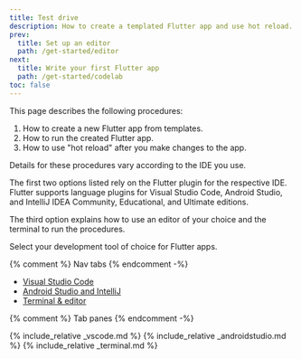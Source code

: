 ```yaml
---
title: Test drive
description: How to create a templated Flutter app and use hot reload.
prev:
  title: Set up an editor
  path: /get-started/editor
next:
  title: Write your first Flutter app
  path: /get-started/codelab
toc: false
---
```


This page describes the following procedures:

1. How to create a new Flutter app from templates.
1. How to run the created Flutter app.
1. How to use "hot reload" after you make changes to the app.

Details for these procedures vary according to the IDE you use.

The first two options listed rely on the Flutter plugin for
the respective IDE.
Flutter supports language plugins for Visual Studio Code,
Android Studio, and IntelliJ IDEA Community, Educational, and
Ultimate editions.

The third option explains how to use an editor of your choice and
the terminal to run the procedures.

Select your development tool of choice for Flutter apps.

{% comment %} Nav tabs {% endcomment -%}
<ul class="nav nav-tabs" id="editor-setup" role="tablist">
  <li class="nav-item">
    <a class="nav-link active" id="vscode-tab" href="#vscode" role="tab" aria-controls="vscode" aria-selected="true">Visual Studio Code</a>
  </li>
  <li class="nav-item">
    <a class="nav-link" id="androidstudio-tab" href="#androidstudio" role="tab" aria-controls="androidstudio" aria-selected="false">Android Studio and IntelliJ</a>
  </li>
  <li class="nav-item">
    <a class="nav-link" id="terminal-tab" href="#terminal" role="tab" aria-controls="terminal" aria-selected="false">Terminal & editor</a>
  </li>
</ul>

{% comment %} Tab panes {% endcomment -%}
<div class="tab-content">
  {% include_relative _vscode.md %}
  {% include_relative _androidstudio.md %}
  {% include_relative _terminal.md %}
</div>
